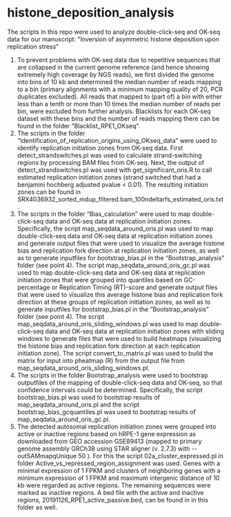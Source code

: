 # histone_deposition_analysis
The scripts in this repo were used to analyze double-click-seq and OK-seq data for our manuscript: "Inversion of asymmetric histone deposition upon replication stress"

1. To prevent problems with OK-seq data due to repetitive sequences that are collapsed in the current genome reference (and hence showing extremely high coverage by NGS reads), we first divided the genome into bins of 10 kb and determined the median number of reads mapping to a bin (primary alignments with a minimum mapping quality of 20, PCR duplicates excluded). All reads that mapped to (part of) a bin with either less than a tenth or more than 10 times the median number of reads per bin, were excluded from further analysis. Blacklists for each OK-seq dataset with these bins and the number of reads mapping there can be found in the folder “Blacklist_RPE1_OKseq”.
2. The scripts in the folder “Identification_of_replication_origins_using_OKseq_data” were used to identify replication initiation zones from OK-seq data. First detect_strandswitches.pl was used to calculate strand-switching regions by processing BAM files from OK-seq. Next, the output of detect_strandswitches.pl was used with get_significant_oris.R to call estimated replication initiation zones (strand switched that had a benjamini hochberg adjusted pvalue < 0.01). The resulting initiation zones can be found in SRX4036932_sorted_mdup_filtered.bam_100ndeltarfs_estimated_oris.txt.
3. The scripts in the folder “Bias_calculation” were used to map double-click-seq data and OK-seq data at replication initiation zones. Specifically, the script map_seqdata_around_oris.pl was used to map double-click-seq data and OK-seq data at replication initiation zones and generate output files that were used to visualize the average histone bias and replication fork direction at replication initiation zones, as well as to generate inputfiles for bootstrap_bias.pl in the “Bootstrap_analysis” folder (see point 4). The script map_seqdata_around_oris_gc.pl was used to map double-click-seq data and OK-seq data at replication initiation zones that were grouped into quantiles based on GC-percentage or Replication Timing (RT)-score and generate output files that were used to visualize this average histone bias and replication fork direction at these groups of replication initiation zones, as well as to generate inputfiles for bootstrap_bias.pl in the “Bootstrap_analysis” folder (see point 4). The script map_seqdata_around_oris_sliding_windows.pl was used to map double-click-seq data and OK-seq data at replication initiation zones with sliding windows to generate files that were used to build heatmaps (visualizing the histone bias and replication fork direction at each replication initiation zone).  The script convert_to_matrix.pl was used to build the matrix for input into pheatmap (R) from the output file from map_seqdata_around_oris_sliding_windows.pl.
4. The scripts in the folder Bootstrap_analysis were used to bootstrap outputfiles of the mapping of double-click-seq data and OK-seq, so that confidence intervals could be determined. Specifically, the script bootstrap_bias.pl was used to bootstrap results of map_seqdata_around_oris.pl and the script bootstrap_bias_gcquantiles.pl was used to bootstrap results of map_seqdata_around_oris_gc.pl.
5. The detected autosomal replication initiation zones were grouped into active or inactive regions based on hRPE-1 gene expression as downloaded from GEO accession GSE89413 (mapped to primary genome assembly GRCh38 using STAR aligner (v. 2.7.3) with --outSAMmapqUnique 50 ). For this the script 02a_cluster_expressed.pl in folder Active_vs_repressed_region_assignment was used.  Genes with a minimal expression of 1 FPKM and clusters of neighboring genes with a minimum expression of 1 FPKM and maximum intergenic distance of 10 kb were regarded as active regions. The remaining sequences were marked as inactive regions. A bed file with the active and inactive regions, 20191126_RPE1_active_passive.bed, can be found in in this folder as well.
